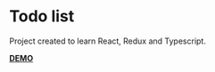 # Todo list

Project created to learn React, Redux and Typescript.

[**DEMO**](https://pwojciechowski.pl/projects/todo)
